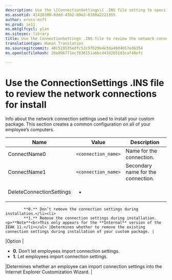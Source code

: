 ```yaml
---
description: Use the \[ConnectionSettings\] .INS file setting to specify the network connection settings needed to install your custom package.
ms.assetid: 41410300-6ddd-43b2-b9e2-0108a2221355
author: eross-msft
ms.prod: ie11
ms.mktglfcycl: plan
ms.sitesec: library
title: Use the ConnectionSettings .INS file to review the network connections for install (Internet Explorer Administration Kit 11 for IT Pros)
translationtype: Human Translation
ms.sourcegitcommit: 48c519535edfc52c5fb29b4e3da49d4057ed6354
ms.openlocfilehash: 26e896771ec7836151a6bcd43d2b51d3caf40efc

---
```


# Use the ConnectionSettings .INS file to review the network connections for install
Info about the network connection settings used to install your custom package. This section creates a common configuration on all of your employee’s computers.

|Name       |Value                      |Description  |
|-----------|---------------------------|-------------|
|ConnectName0 |`<connection_name>` |Name for the connection. |
|ConnectName1 |`<connection_name>` |Secondary name for the connection. |
|DeleteConnectionSettings |<ul><li>
            **0.** Don’t remove the connection settings during installation.</li><li>
            **1.** Remove the connection settings during installation.<p>**Note**<br>This only appears for the **Internal** version of the IEAK 11.</li></ul> |Determines whether to remove the existing connection settings during installation of your custom package. |
|Option |<ul><li>
            **0.** Don’t let employees import connection settings.</li><li>
            **1.** Let employees import connection settings.</li></ul> |Determines whether an employee can import connection settings into the Internet Explorer Customization Wizard. |


<!--HONumber=Jun16_HO4-->


